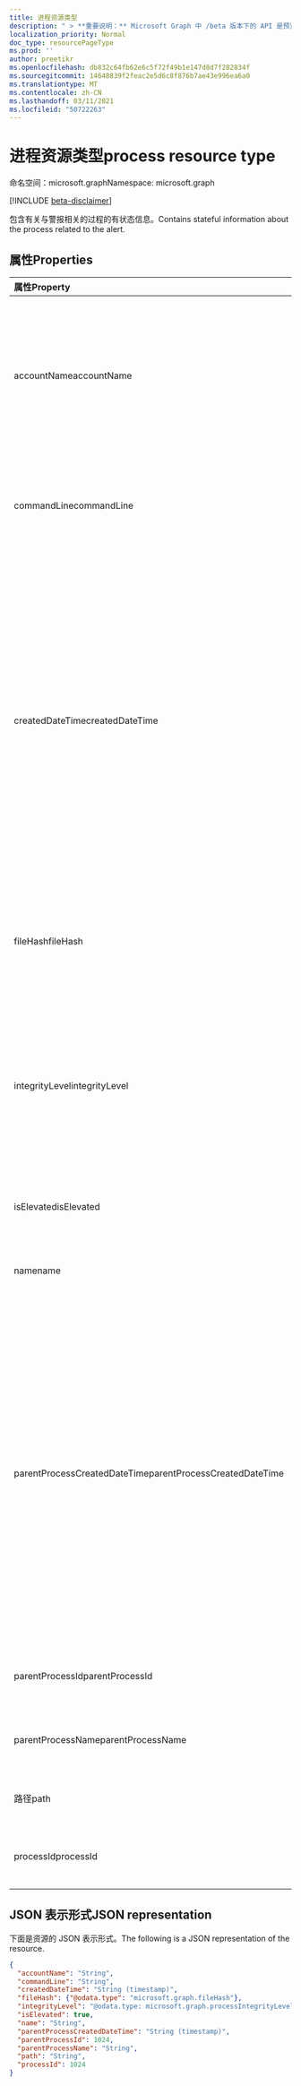 ```yaml
---
title: 进程资源类型
description: " > **重要说明：** Microsoft Graph 中 /beta 版本下的 API 是预览版，可能会发生变化。 不支持在生产应用程序中使用这些 API。"
localization_priority: Normal
doc_type: resourcePageType
ms.prod: ''
author: preetikr
ms.openlocfilehash: db832c64fb62e6c5f72f49b1e147d8d7f282834f
ms.sourcegitcommit: 14648839f2feac2e5d6c8f876b7ae43e996ea6a0
ms.translationtype: MT
ms.contentlocale: zh-CN
ms.lasthandoff: 03/11/2021
ms.locfileid: "50722263"
---
```

# <a name="process-resource-type"></a><span data-ttu-id="f0171-104">进程资源类型</span><span class="sxs-lookup"><span data-stu-id="f0171-104">process resource type</span></span>

<span data-ttu-id="f0171-105">命名空间：microsoft.graph</span><span class="sxs-lookup"><span data-stu-id="f0171-105">Namespace: microsoft.graph</span></span>

 [!INCLUDE [beta-disclaimer](../../includes/beta-disclaimer.md)]

<span data-ttu-id="f0171-106">包含有关与警报相关的过程的有状态信息。</span><span class="sxs-lookup"><span data-stu-id="f0171-106">Contains stateful information about the process related to the alert.</span></span>

## <a name="properties"></a><span data-ttu-id="f0171-107">属性</span><span class="sxs-lookup"><span data-stu-id="f0171-107">Properties</span></span>

| <span data-ttu-id="f0171-108">属性</span><span class="sxs-lookup"><span data-stu-id="f0171-108">Property</span></span>   | <span data-ttu-id="f0171-109">类型</span><span class="sxs-lookup"><span data-stu-id="f0171-109">Type</span></span>|<span data-ttu-id="f0171-110">说明</span><span class="sxs-lookup"><span data-stu-id="f0171-110">Description</span></span>|
|:---------------|:--------|:----------|
|<span data-ttu-id="f0171-111">accountName</span><span class="sxs-lookup"><span data-stu-id="f0171-111">accountName</span></span>|<span data-ttu-id="f0171-112">String</span><span class="sxs-lookup"><span data-stu-id="f0171-112">String</span></span>|<span data-ttu-id="f0171-113">用户帐户标识符 (进程在) 下运行，例如 AccountName、SID 等。</span><span class="sxs-lookup"><span data-stu-id="f0171-113">User account identifier (user account context the process ran under) for example, AccountName, SID, and so on.</span></span>|
|<span data-ttu-id="f0171-114">commandLine</span><span class="sxs-lookup"><span data-stu-id="f0171-114">commandLine</span></span>|<span data-ttu-id="f0171-115">String</span><span class="sxs-lookup"><span data-stu-id="f0171-115">String</span></span>|<span data-ttu-id="f0171-116">包含所有参数的完整进程调用命令行。</span><span class="sxs-lookup"><span data-stu-id="f0171-116">The full process invocation commandline including all parameters.</span></span>|
|<span data-ttu-id="f0171-117">createdDateTime</span><span class="sxs-lookup"><span data-stu-id="f0171-117">createdDateTime</span></span>|<span data-ttu-id="f0171-118">DateTimeOffset</span><span class="sxs-lookup"><span data-stu-id="f0171-118">DateTimeOffset</span></span>|<span data-ttu-id="f0171-119">启动过程的时间。</span><span class="sxs-lookup"><span data-stu-id="f0171-119">Time at which the process was started.</span></span> <span data-ttu-id="f0171-120">时间戳类型表示采用 ISO 8601 格式的日期和时间信息，始终采用 UTC 时区。</span><span class="sxs-lookup"><span data-stu-id="f0171-120">The Timestamp type represents date and time information using ISO 8601 format and is always in UTC time.</span></span> <span data-ttu-id="f0171-121">例如，2014 年 1 月 1 日午夜 UTC 为 `2014-01-01T00:00:00Z`。</span><span class="sxs-lookup"><span data-stu-id="f0171-121">For example, midnight UTC on Jan 1, 2014 is `2014-01-01T00:00:00Z`.</span></span>|
|<span data-ttu-id="f0171-122">fileHash</span><span class="sxs-lookup"><span data-stu-id="f0171-122">fileHash</span></span>|[<span data-ttu-id="f0171-123">fileHash</span><span class="sxs-lookup"><span data-stu-id="f0171-123">fileHash</span></span>](filehash.md)|<span data-ttu-id="f0171-124">包含文件哈希的复杂类型 (加密和位置敏感的) 。</span><span class="sxs-lookup"><span data-stu-id="f0171-124">Complex type containing file hashes (cryptographic and location-sensitive).</span></span>|
|<span data-ttu-id="f0171-125">integrityLevel</span><span class="sxs-lookup"><span data-stu-id="f0171-125">integrityLevel</span></span>|<span data-ttu-id="f0171-126">processIntegrityLevel</span><span class="sxs-lookup"><span data-stu-id="f0171-126">processIntegrityLevel</span></span>|<span data-ttu-id="f0171-127">进程的完整性级别。</span><span class="sxs-lookup"><span data-stu-id="f0171-127">The integrity level of the process.</span></span> <span data-ttu-id="f0171-128">可取值为：`unknown`、`untrusted`、`low`、`medium`、`high`、`system`。</span><span class="sxs-lookup"><span data-stu-id="f0171-128">Possible values are: `unknown`, `untrusted`, `low`, `medium`, `high`, `system`.</span></span>|
|<span data-ttu-id="f0171-129">isElevated</span><span class="sxs-lookup"><span data-stu-id="f0171-129">isElevated</span></span>|<span data-ttu-id="f0171-130">布尔</span><span class="sxs-lookup"><span data-stu-id="f0171-130">Boolean</span></span>|<span data-ttu-id="f0171-131">如果提升进程，则其为 True。</span><span class="sxs-lookup"><span data-stu-id="f0171-131">True if the process is elevated.</span></span>|
|<span data-ttu-id="f0171-132">name</span><span class="sxs-lookup"><span data-stu-id="f0171-132">name</span></span>|<span data-ttu-id="f0171-133">String</span><span class="sxs-lookup"><span data-stu-id="f0171-133">String</span></span>|<span data-ttu-id="f0171-134">进程的图像文件的名称。</span><span class="sxs-lookup"><span data-stu-id="f0171-134">The name of the process' Image file.</span></span>|
|<span data-ttu-id="f0171-135">parentProcessCreatedDateTime</span><span class="sxs-lookup"><span data-stu-id="f0171-135">parentProcessCreatedDateTime</span></span>|<span data-ttu-id="f0171-136">DateTimeOffset</span><span class="sxs-lookup"><span data-stu-id="f0171-136">DateTimeOffset</span></span>|<span data-ttu-id="f0171-137">启动父进程的 DateTime。</span><span class="sxs-lookup"><span data-stu-id="f0171-137">DateTime at which the parent process was started.</span></span> <span data-ttu-id="f0171-138">时间戳类型表示采用 ISO 8601 格式的日期和时间信息，始终采用 UTC 时区。</span><span class="sxs-lookup"><span data-stu-id="f0171-138">The Timestamp type represents date and time information using ISO 8601 format and is always in UTC time.</span></span> <span data-ttu-id="f0171-139">例如，2014 年 1 月 1 日午夜 UTC 为 `2014-01-01T00:00:00Z`。</span><span class="sxs-lookup"><span data-stu-id="f0171-139">For example, midnight UTC on Jan 1, 2014 is `2014-01-01T00:00:00Z`.</span></span>|
|<span data-ttu-id="f0171-140">parentProcessId</span><span class="sxs-lookup"><span data-stu-id="f0171-140">parentProcessId</span></span>|<span data-ttu-id="f0171-141">Int32</span><span class="sxs-lookup"><span data-stu-id="f0171-141">Int32</span></span>|<span data-ttu-id="f0171-142">进程 ID (PID) 父进程。</span><span class="sxs-lookup"><span data-stu-id="f0171-142">The Process ID (PID) of the parent process.</span></span>|
|<span data-ttu-id="f0171-143">parentProcessName</span><span class="sxs-lookup"><span data-stu-id="f0171-143">parentProcessName</span></span>|<span data-ttu-id="f0171-144">String</span><span class="sxs-lookup"><span data-stu-id="f0171-144">String</span></span>|<span data-ttu-id="f0171-145">父进程的图像文件的名称。</span><span class="sxs-lookup"><span data-stu-id="f0171-145">The name of the image file of the parent process.</span></span>|
|<span data-ttu-id="f0171-146">路径</span><span class="sxs-lookup"><span data-stu-id="f0171-146">path</span></span>|<span data-ttu-id="f0171-147">String</span><span class="sxs-lookup"><span data-stu-id="f0171-147">String</span></span>|<span data-ttu-id="f0171-148">完整路径，包括文件名。</span><span class="sxs-lookup"><span data-stu-id="f0171-148">Full path, including filename.</span></span>|
|<span data-ttu-id="f0171-149">processId</span><span class="sxs-lookup"><span data-stu-id="f0171-149">processId</span></span>|<span data-ttu-id="f0171-150">Int32</span><span class="sxs-lookup"><span data-stu-id="f0171-150">Int32</span></span>|<span data-ttu-id="f0171-151">进程 ID (PID) 进程。</span><span class="sxs-lookup"><span data-stu-id="f0171-151">The Process ID (PID) of the process.</span></span>|

## <a name="json-representation"></a><span data-ttu-id="f0171-152">JSON 表示形式</span><span class="sxs-lookup"><span data-stu-id="f0171-152">JSON representation</span></span>

<span data-ttu-id="f0171-153">下面是资源的 JSON 表示形式。</span><span class="sxs-lookup"><span data-stu-id="f0171-153">The following is a JSON representation of the resource.</span></span>

<!-- {
  "blockType": "resource",
  "optionalProperties": [

  ],
  "@odata.type": "microsoft.graph.process"
}-->

```json
{
  "accountName": "String",
  "commandLine": "String",
  "createdDateTime": "String (timestamp)",
  "fileHash": {"@odata.type": "microsoft.graph.fileHash"},
  "integrityLevel": "@odata.type: microsoft.graph.processIntegrityLevel",
  "isElevated": true,
  "name": "String",
  "parentProcessCreatedDateTime": "String (timestamp)",
  "parentProcessId": 1024,
  "parentProcessName": "String",
  "path": "String",
  "processId": 1024
}

```

<!-- uuid: 8fcb5dbc-d5aa-4681-8e31-b001d5168d79
2015-10-25 14:57:30 UTC -->
<!--
{
  "type": "#page.annotation",
  "description": "process resource",
  "keywords": "",
  "section": "documentation",
  "tocPath": "",
  "suppressions": []
}
-->


